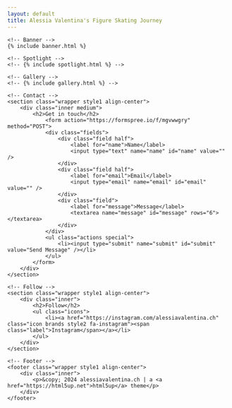 ```yaml
---
layout: default
title: Alessia Valentina's Figure Skating Journey
---
```


<!-- Wrapper -->
<div id="wrapper" class="divided">

    <!-- Banner -->
    {% include banner.html %}

    <!-- Spotlight -->
    <!-- {% include spotlight.html %} -->

    <!-- Gallery -->
    <!-- {% include gallery.html %} -->

    <!-- Contact -->
    <section class="wrapper style1 align-center">
        <div class="inner medium">
            <h2>Get in touch</h2>
                <form action="https://formspree.io/f/mgvwwgry" method="POST">
                <div class="fields">
                    <div class="field half">
                        <label for="name">Name</label>
                        <input type="text" name="name" id="name" value="" />
                    </div>
                    <div class="field half">
                        <label for="email">Email</label>
                        <input type="email" name="email" id="email" value="" />
                    </div>
                    <div class="field">
                        <label for="message">Message</label>
                        <textarea name="message" id="message" rows="6"></textarea>
                    </div>
                </div>
                <ul class="actions special">
                    <li><input type="submit" name="submit" id="submit" value="Send Message" /></li>
                </ul>
            </form>
        </div>
    </section>

    <!-- Follow -->
    <section class="wrapper style1 align-center">
        <div class="inner">
            <h2>Follow</h2>
            <ul class="icons">
                <li><a href="https://instagram.com/alessiavalentina.ch" class="icon brands style2 fa-instagram"><span class="label">Instagram</span></a></li>
            </ul>
        </div>
    </section>

    <!-- Footer -->
    <footer class="wrapper style1 align-center">
        <div class="inner">
            <p>&copy; 2024 alessiavalentina.ch | a <a href="https://html5up.net">html5up</a> theme</p>
        </div>
    </footer>

</div>
